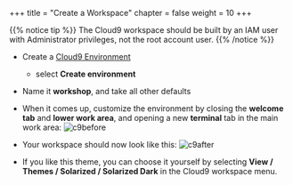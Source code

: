 +++
title = "Create a Workspace"
chapter = false
weight = 10
+++

{{% notice tip %}}
The Cloud9 workspace should be built by an IAM user with Administrator privileges, not the root account user.
{{% /notice %}}

- Create a [Cloud9 Environment](https://us-east-1.console.aws.amazon.com/cloud9/home?region=us-east-1)
  - select **Create environment**
- Name it **workshop**, and take all other defaults
- When it comes up, customize the environment by closing the **welcome tab**
and **lower work area**, and opening a new **terminal** tab in the main work area:
![c9before](/images/c9before.png)

- Your workspace should now look like this:
![c9after](/images/c9after.png)

- If you like this theme, you can choose it yourself by selecting **View / Themes / Solarized / Solarized Dark**
in the Cloud9 workspace menu.

